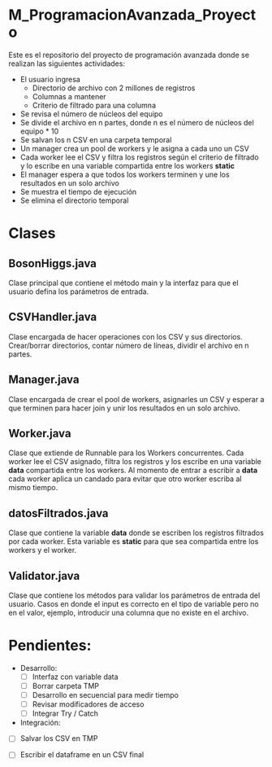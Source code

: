 # M_ProgramacionAvanzada_Proyecto
Este es el repositorio del proyecto de programación avanzada donde se realizan las siguientes actividades:
- El usuario ingresa 
    - Directorio de archivo con 2 millones de registros
    - Columnas a mantener
    - Criterio de filtrado para una columna
- Se revisa el número de núcleos del equipo
- Se divide el archivo en n partes, donde n es el número de núcleos del equipo * 10
- Se salvan los n CSV en una carpeta temporal
- Un manager crea un pool de workers y le asigna a cada uno un CSV
- Cada worker lee el CSV y filtra los registros según el criterio de filtrado y lo escribe en una variable compartida entre los workers **static**
- El manager espera a que todos los workers terminen y une los resultados en un solo archivo
- Se muestra el tiempo de ejecución
- Se elimina el directorio temporal

# Clases
## BosonHiggs.java
Clase principal que contiene el método main y la interfaz para que el usuario defina los parámetros de entrada.

## CSVHandler.java
Clase encargada de hacer operaciones con los CSV y sus directorios. Crear/borrar directorios, contar número de líneas, dividir el archivo en n partes.

## Manager.java
Clase encargada de crear el pool de workers, asignarles un CSV y esperar a que terminen para hacer join y unir los resultados en un solo archivo.

## Worker.java
Clase que extiende de Runnable para los Workers concurrentes. Cada worker lee el CSV asignado, filtra los registros y los escribe en una variable **data** compartida entre los workers. Al momento de entrar a escribir a **data** cada worker aplica un candado para evitar que otro worker escriba al mismo tiempo.

## datosFiltrados.java
Clase que contiene la variable **data** donde se escriben los registros filtrados por cada worker. Esta variable es **static** para que sea compartida entre los workers y el worker.

## Validator.java
Clase que contiene los métodos para validar los parámetros de entrada del usuario. Casos en donde el input es correcto en el tipo de variable pero no en el valor, ejemplo, introducir una columna que no existe en el archivo.



# Pendientes:
- Desarrollo:
  - [ ] Interfaz con variable data
  - [ ] Borrar carpeta TMP
  - [ ] Desarrollo en secuencial para medir tiempo
  - [ ] Revisar modificadores de acceso 
  - [ ] Integrar Try / Catch 
- Integración:
 - [ ] Salvar los CSV en TMP
 - [ ] Escribir el dataframe en un CSV final

